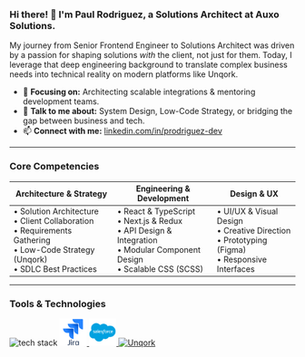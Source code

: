 ### Hi there! 👋 I'm Paul Rodriguez, a Solutions Architect at Auxo Solutions.

My journey from Senior Frontend Engineer to Solutions Architect was driven by a passion for shaping solutions *with* the client, not just for them. Today, I leverage that deep engineering background to translate complex business needs into technical reality on modern platforms like Unqork.

-   🌱 **Focusing on:** Architecting scalable integrations & mentoring development teams.
-   💬 **Talk to me about:** System Design, Low-Code Strategy, or bridging the gap between business and tech.
-   📫 **Connect with me:** [linkedin.com/in/prodriguez-dev](https://www.linkedin.com/in/prodriguez-dev)

---

### Core Competencies

| Architecture & Strategy                                                                                             | Engineering & Development                                                              | Design & UX                                                              |
| ------------------------------------------------------------------------------------------------------------------- | -------------------------------------------------------------------------------------- | ------------------------------------------------------------------------ |
| • Solution Architecture<br>• Client Collaboration<br>• Requirements Gathering<br>• Low-Code Strategy (Unqork)<br>• SDLC Best Practices | • React & TypeScript<br>• Next.js & Redux<br>• API Design & Integration<br>• Modular Component Design<br>• Scalable CSS (SCSS) | • UI/UX & Visual Design<br>• Creative Direction<br>• Prototyping (Figma)<br>• Responsive Interfaces |

---

### Tools & Technologies

<p align="left">
    <!-- Supported icons from skill-icons -->
    <img src="https://skillicons.dev/icons?i=js,ts,react,nextjs,redux,nodejs,sass,html,css,aws,github,figma,ps,ai" alt="tech stack"/>
    <!-- Manually added icons -->
    <a href="https://www.atlassian.com/software/jira" target="_blank" rel="noreferrer">
        <img src="https://raw.githubusercontent.com/devicons/devicon/master/icons/jira/jira-original-wordmark.svg" alt="Jira" width="48" height="48"/>
    </a>
    <a href="https://www.salesforce.com/" target="_blank" rel="noreferrer">
        <img src="https://raw.githubusercontent.com/devicons/devicon/master/icons/salesforce/salesforce-original.svg" alt="Salesforce" width="48" height="48"/>
    </a>
    <a href="https://www.unqork.com/" target="_blank" rel="noreferrer">
        <img src="https://unqork.com/wp-content/uploads/2024/09/Unqork_favicon_icon-1.png" alt="Unqork" width="48" height="48"/>
    </a>
</p>
